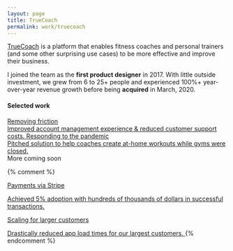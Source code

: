 ```yaml
---
layout: page
title: TrueCoach
permalink: work/truecoach
---
```

<div class="tldr mt-4 mb-16">
  <p class="mt-0"><a class="font-bold link link--highlight" href="http://truecoach.co" target="_blank">TrueCoach</a> is a platform that enables fitness coaches and personal trainers (and some other surprising use cases) to be more effective and improve their business.</p>
  <p class="mb-0">I joined the team as the <strong>first product designer</strong> in 2017. With little outside investment, we grew from 6 to 25+ people and experienced 100%+ year-over-year revenue growth before being <strong>acquired</strong> in March, 2020.</p>
</div>

<h4>Selected work</h4>
<div class="divide-y divide-gray-300 border-t border-gray-300">
  <a class="block py-4" href="/work/truecoach/friction">
    <span class="font-bold my-0 link--highlight">Removing friction</span><br>
    <span class="text-gray-900 text-base"><i class="fa fa-fw fa-long-arrow-right mr-1 text-gray-500"></i>Improved account management experience & reduced customer support costs.</span>
  </a>
  <a class="block py-4" href="/work/truecoach/pandemic">
    <span class="font-bold my-0 link--highlight">Responding to the pandemic</span><br>
    <span class="text-gray-900 text-base"><i class="fa fa-fw fa-long-arrow-right mr-1 text-gray-600"></i>Pitched solution to help coaches create at-home workouts while gyms were closed.</span>
  </a>
  <div class="flex justify-between align-middle py-4">
    <span class="text-gray-600 text-base">More coming soon</span>
  </div>
</div>

{% comment %} 
  <a class="block py-4" href="/work/truecoach/myfitnesspal">
    <p class="font-bold my-0">Payments via Stripe</p>
    <span class="text-gray-900 text-sm"><i class="fa fa-fw fa-long-arrow-right mr-1 text-gray-600"></i>Achieved 5% adoption with hundreds of thousands of dollars in successful transactions.</span>
  </a>
  <a class="block py-4" href="/work/truecoach/myfitnesspal">
    <p class="font-bold my-0">Scaling for larger customers</p>
    <span class="text-gray-900 text-sm"><i class="fa fa-fw fa-long-arrow-right mr-1 text-gray-600"></i>Drastically reduced app load times for our largest customers.</span>
  </a>
{% endcomment %}